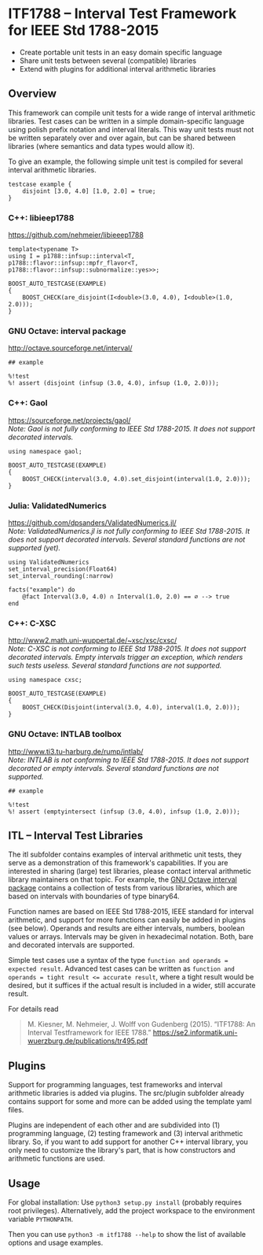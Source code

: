 # ITF1788 – Interval Test Framework for IEEE Std 1788-2015

* Create portable unit tests in an easy domain specific language
* Share unit tests between several (compatible) libraries
* Extend with plugins for additional interval arithmetic libraries


## Overview

This framework can compile unit tests for a wide range of interval arithmetic libraries. Test cases can be written in a simple domain-specific language using polish prefix notation and interval literals. This way unit tests must not be written separately over and over again, but can be shared between libraries (where semantics and data types would allow it).

To give an example, the following simple unit test is compiled for several interval arithmetic libraries.
```
testcase example {
	disjoint [3.0, 4.0] [1.0, 2.0] = true;
}
```

### C++: libieep1788
https://github.com/nehmeier/libieeep1788
```
template<typename T>
using I = p1788::infsup::interval<T, p1788::flavor::infsup::mpfr_flavor<T, p1788::flavor::infsup::subnormalize::yes>>;

BOOST_AUTO_TESTCASE(EXAMPLE)
{
	BOOST_CHECK(are_disjoint(I<double>(3.0, 4.0), I<double>(1.0, 2.0)));
}
```

### GNU Octave: interval package
http://octave.sourceforge.net/interval/
```
## example

%!test
%! assert (disjoint (infsup (3.0, 4.0), infsup (1.0, 2.0)));
```

### C++: Gaol
https://sourceforge.net/projects/gaol/  
*Note: Gaol is not fully conforming to IEEE Std 1788-2015. It does not support decorated intervals.*
```
using namespace gaol;

BOOST_AUTO_TESTCASE(EXAMPLE)
{
	BOOST_CHECK(interval(3.0, 4.0).set_disjoint(interval(1.0, 2.0)));
}
```

### Julia: ValidatedNumerics
https://github.com/dpsanders/ValidatedNumerics.jl/  
*Note: ValidatedNumerics.jl is not fully conforming to IEEE Std 1788-2015. It does not support decorated intervals. Several standard functions are not supported (yet).*
```
using ValidatedNumerics
set_interval_precision(Float64)
set_interval_rounding(:narrow)

facts("example") do
    @fact Interval(3.0, 4.0) ∩ Interval(1.0, 2.0) == ∅ --> true
end
```

### C++: C-XSC
http://www2.math.uni-wuppertal.de/~xsc/xsc/cxsc/  
*Note: C-XSC is not conforming to IEEE Std 1788-2015. It does not support decorated intervals. Empty intervals trigger an exception, which renders such tests useless. Several standard functions are not supported.*
```
using namespace cxsc;

BOOST_AUTO_TESTCASE(EXAMPLE)
{
	BOOST_CHECK(Disjoint(interval(3.0, 4.0), interval(1.0, 2.0)));
}
```

### GNU Octave: INTLAB toolbox
http://www.ti3.tu-harburg.de/rump/intlab/  
*Note: INTLAB is not conforming to IEEE Std 1788-2015. It does not support decorated or empty intervals. Several standard functions are not supported.*
```
## example

%!test
%! assert (emptyintersect (infsup (3.0, 4.0), infsup (1.0, 2.0)));
```


## ITL – Interval Test Libraries

The itl subfolder contains examples of interval arithmetic unit tests, they serve as a demonstration of this framework's capabilities. If you are interested in sharing (large) test libraries, please contact interval arithmetic library maintainers on that topic. For example, the [GNU Octave interval package](http://octave.sourceforge.net/interval/) contains a collection of tests from various libraries, which are based on intervals with boundaries of type binary64.

Function names are based on IEEE Std 1788-2015, IEEE standard for interval arithmetic, and support for more functions can easily be added in plugins (see below). Operands and results are either intervals, numbers, boolean values or arrays. Intervals may be given in hexadecimal notation. Both, bare and decorated intervals are supported.

Simple test cases use a syntax of the type `function and operands = expected result`. Advanced test cases can be written as `function and operands = tight result <= accurate result`, where a tight result would be desired, but it suffices if the actual result is included in a wider, still accurate result.

For details read
> M. Kiesner, M. Nehmeier, J. Wolff von Gudenberg (2015). “ITF1788: An Interval Testframework for IEEE 1788.” https://se2.informatik.uni-wuerzburg.de/publications/tr495.pdf


## Plugins

Support for programming languages, test frameworks and interval arithmetic libraries is added via plugins. The src/plugin subfolder already contains support for some and more can be added using the template yaml files.

Plugins are independent of each other and are subdivided into (1) programming language, (2) testing framework and (3) interval arithmetic library. So, if you want to add support for another C++ interval library, you only need to customize the library's part, that is how constructors and arithmetic functions are used.


## Usage

For global installation: Use `python3 setup.py install` (probably requires root privileges). Alternatively, add the project workspace to the environment variable `PYTHONPATH`.

Then you can use `python3 -m itf1788 --help` to show the list of available options and usage examples.

